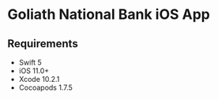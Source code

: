 # Goliath National Bank iOS App

## Requirements
- Swift 5
- iOS 11.0+
- Xcode 10.2.1
- Cocoapods 1.7.5
